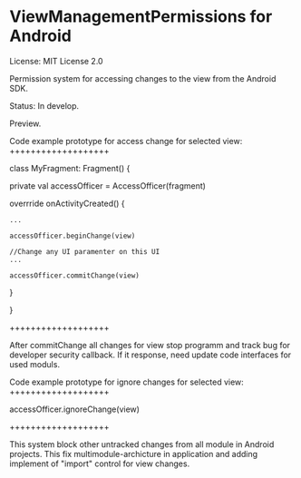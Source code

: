 # ViewManagementPermissions for Android

License: MIT License 2.0

Permission system for accessing changes to the view from the Android SDK.

Status: In develop.

Preview.


Code example prototype for access change for selected view:
+++++++++++++++++++

class MyFragment: Fragment() { 

  private val accessOfficer = AccessOfficer(fragment)

  overrride onActivityCreated() {

    ...

    accessOfficer.beginChange(view)

    //Change any UI paramenter on this UI
    ...

    accessOfficer.commitChange(view)
    
  }

}

+++++++++++++++++++

After commitChange all changes for view stop programm and track bug for developer security callback.
If it response, need update code interfaces for used moduls.




Code example prototype for ignore changes for selected view:
+++++++++++++++++++

accessOfficer.ignoreChange(view)

+++++++++++++++++++



This system block other untracked changes from all module in Android projects. 
This fix multimodule-archicture in application and adding implement of "import" control for view changes.
